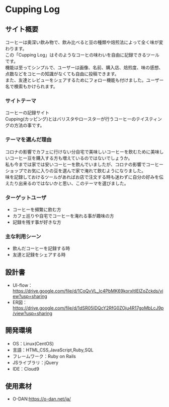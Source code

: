 # Cupping Log

## サイト概要
コーヒーは奥深い飲み物で、飲み比べると豆の種類や焙煎法によって全く味が変わります。  
この「Cupping Log」はそのようなコーヒの味わいを自由に記録できるツールです。  
機能は至ってシンプルで、ユーザーは画像、名前、購入店、焙煎度、味の感想、点数などをコヒーの知識がなくても自由に投稿できます。  
また、友達とレビューをシェアするためにフォロー機能も付けました。ユーザー名で検索もかけられます。

### サイトテーマ
コーヒーの記録サイト  
Cupping(カッピング)とはバリスタやロースターが行うコーヒーのテイスティングの方法の事です。

### テーマを選んだ理由
コロナの影響でカフェに行けない分自宅で美味しいコーヒーを飲むために美味しいコーヒー豆を購入する方も増えているのではないでしょうか。  
私も今までは家では安いコーヒーを飲んでいましたが、コロナの影響でコーヒーショップでお気に入りの豆を選んで家で淹れて飲むようになりました。  
味を記録しておけるツールがあればお店で注文する時も迷わずに自分の好みを伝えたり出来るのではないかと思い、このテーマを選びました。


### ターゲットユーザ
- コーヒーを頻繁に飲む方
- カフェ巡りや自宅でコーヒーを淹れる事が趣味の方
- 記録を残す事が好きな方

### 主な利用シーン
- 飲んだコーヒーを記録する時
- 友達と記録をシェアする時

## 設計書
- UI-flow：https://drive.google.com/file/d/1CoQvVL_lc4PbMK69korxItIEIZoZckds/view?usp=sharing
- ER図：https://drive.google.com/file/d/1dSR05IDQcY2RfG0ZOju4R17goMbLcJ9p/view?usp=sharing

## 開発環境
- OS：Linux(CentOS)
- 言語：HTML,CSS,JavaScript,Ruby,SQL
- フレームワーク：Ruby on Rails
- JSライブラリ：jQuery
- IDE：Cloud9

## 使用素材
- O-DAN:https://o-dan.net/ja/
